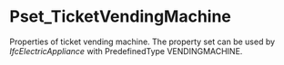 # Pset_TicketVendingMachine

Properties of ticket vending machine. The property set can be used by _IfcElectricAppliance_ with PredefinedType VENDINGMACHINE.
